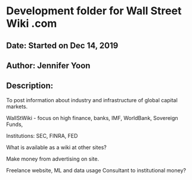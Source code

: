 # Development folder for Wall Street Wiki .com  

## Date: Started on Dec 14, 2019  

## Author:  Jennifer Yoon  

## Description:  

To post information about industry and infrastructure of global capital markets.  

WallStWiki - focus on high finance, banks, IMF, WorldBank, Sovereign Funds, 

Institutions: SEC, FINRA, FED  

What is available as a wiki at other sites?  

Make money from advertising on site.  

Freelance website, ML and data usage Consultant to institutional money? 
